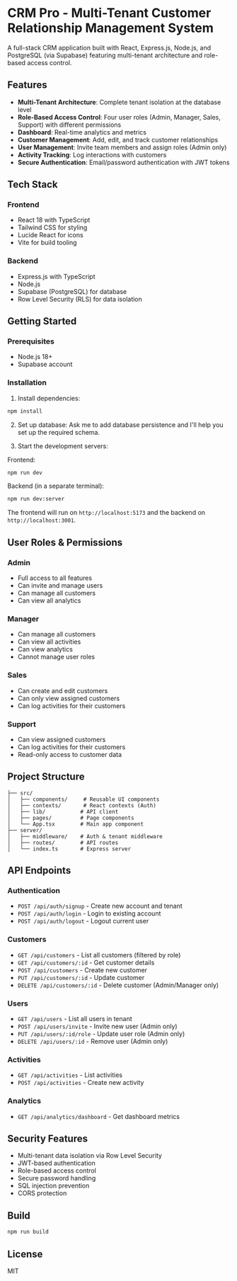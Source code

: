 # CRM Pro - Multi-Tenant Customer Relationship Management System

A full-stack CRM application built with React, Express.js, Node.js, and PostgreSQL (via Supabase) featuring multi-tenant architecture and role-based access control.

## Features

- **Multi-Tenant Architecture**: Complete tenant isolation at the database level
- **Role-Based Access Control**: Four user roles (Admin, Manager, Sales, Support) with different permissions
- **Dashboard**: Real-time analytics and metrics
- **Customer Management**: Add, edit, and track customer relationships
- **User Management**: Invite team members and assign roles (Admin only)
- **Activity Tracking**: Log interactions with customers
- **Secure Authentication**: Email/password authentication with JWT tokens

## Tech Stack

### Frontend
- React 18 with TypeScript
- Tailwind CSS for styling
- Lucide React for icons
- Vite for build tooling

### Backend
- Express.js with TypeScript
- Node.js
- Supabase (PostgreSQL) for database
- Row Level Security (RLS) for data isolation

## Getting Started

### Prerequisites
- Node.js 18+
- Supabase account

### Installation

1. Install dependencies:
```bash
npm install
```

2. Set up database:
Ask me to add database persistence and I'll help you set up the required schema.

3. Start the development servers:

Frontend:
```bash
npm run dev
```

Backend (in a separate terminal):
```bash
npm run dev:server
```

The frontend will run on `http://localhost:5173` and the backend on `http://localhost:3001`.

## User Roles & Permissions

### Admin
- Full access to all features
- Can invite and manage users
- Can manage all customers
- Can view all analytics

### Manager
- Can manage all customers
- Can view all activities
- Can view analytics
- Cannot manage user roles

### Sales
- Can create and edit customers
- Can only view assigned customers
- Can log activities for their customers

### Support
- Can view assigned customers
- Can log activities for their customers
- Read-only access to customer data

## Project Structure

```
├── src/
│   ├── components/     # Reusable UI components
│   ├── contexts/       # React contexts (Auth)
│   ├── lib/           # API client
│   ├── pages/         # Page components
│   └── App.tsx        # Main app component
├── server/
│   ├── middleware/    # Auth & tenant middleware
│   ├── routes/        # API routes
│   └── index.ts       # Express server
```

## API Endpoints

### Authentication
- `POST /api/auth/signup` - Create new account and tenant
- `POST /api/auth/login` - Login to existing account
- `POST /api/auth/logout` - Logout current user

### Customers
- `GET /api/customers` - List all customers (filtered by role)
- `GET /api/customers/:id` - Get customer details
- `POST /api/customers` - Create new customer
- `PUT /api/customers/:id` - Update customer
- `DELETE /api/customers/:id` - Delete customer (Admin/Manager only)

### Users
- `GET /api/users` - List all users in tenant
- `POST /api/users/invite` - Invite new user (Admin only)
- `PUT /api/users/:id/role` - Update user role (Admin only)
- `DELETE /api/users/:id` - Remove user (Admin only)

### Activities
- `GET /api/activities` - List activities
- `POST /api/activities` - Create new activity

### Analytics
- `GET /api/analytics/dashboard` - Get dashboard metrics

## Security Features

- Multi-tenant data isolation via Row Level Security
- JWT-based authentication
- Role-based access control
- Secure password handling
- SQL injection prevention
- CORS protection

## Build

```bash
npm run build
```

## License

MIT
